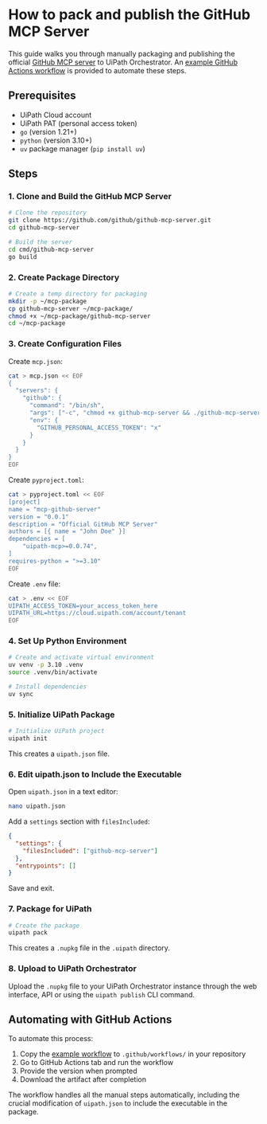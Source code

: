 # How to pack and publish the GitHub MCP Server

This guide walks you through manually packaging and publishing the official [GitHub MCP server](https://github.com/github/github-mcp-server) to UiPath Orchestrator. An [example GitHub Actions workflow](/.github/workflows/build-github-mcp-server.yml) is provided to automate these steps.

## Prerequisites

- UiPath Cloud account
- UiPath PAT (personal access token)
- `go` (version 1.21+)
- `python` (version 3.10+)
- `uv` package manager (`pip install uv`)

## Steps

### 1. Clone and Build the GitHub MCP Server

```bash
# Clone the repository
git clone https://github.com/github/github-mcp-server.git
cd github-mcp-server

# Build the server
cd cmd/github-mcp-server
go build
```

### 2. Create Package Directory

```bash
# Create a temp directory for packaging
mkdir -p ~/mcp-package
cp github-mcp-server ~/mcp-package/
chmod +x ~/mcp-package/github-mcp-server
cd ~/mcp-package
```

### 3. Create Configuration Files

Create `mcp.json`:

```bash
cat > mcp.json << EOF
{
  "servers": {
    "github": {
      "command": "/bin/sh",
      "args": ["-c", "chmod +x github-mcp-server && ./github-mcp-server stdio"],
      "env": {
        "GITHUB_PERSONAL_ACCESS_TOKEN": "x"
      }
    }
  }
}
EOF
```

Create `pyproject.toml`:

```bash
cat > pyproject.toml << EOF
[project]
name = "mcp-github-server"
version = "0.0.1"
description = "Official GitHub MCP Server"
authors = [{ name = "John Doe" }]
dependencies = [
    "uipath-mcp>=0.0.74",
]
requires-python = ">=3.10"
EOF
```

Create `.env` file:

```bash
cat > .env << EOF
UIPATH_ACCESS_TOKEN=your_access_token_here
UIPATH_URL=https://cloud.uipath.com/account/tenant
EOF
```

### 4. Set Up Python Environment

```bash
# Create and activate virtual environment
uv venv -p 3.10 .venv
source .venv/bin/activate

# Install dependencies
uv sync
```

### 5. Initialize UiPath Package

```bash
# Initialize UiPath project
uipath init
```

This creates a `uipath.json` file.

### 6. Edit uipath.json to Include the Executable

Open `uipath.json` in a text editor:

```bash
nano uipath.json
```

Add a `settings` section with `filesIncluded`:

```json
{
  "settings": {
    "filesIncluded": ["github-mcp-server"]
  },
  "entrypoints": []
}
```

Save and exit.

### 7. Package for UiPath

```bash
# Create the package
uipath pack
```

This creates a `.nupkg` file in the `.uipath` directory.

### 8. Upload to UiPath Orchestrator

Upload the `.nupkg` file to your UiPath Orchestrator instance through the web interface, API or using the `uipath publish` CLI command.

## Automating with GitHub Actions

To automate this process:

1. Copy the [example workflow](/.github/workflows/build-github-mcp-server.yml) to `.github/workflows/` in your repository
2. Go to GitHub Actions tab and run the workflow
3. Provide the version when prompted
4. Download the artifact after completion

The workflow handles all the manual steps automatically, including the crucial modification of `uipath.json` to include the executable in the package.
